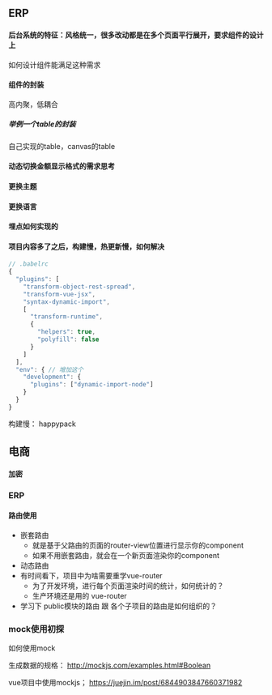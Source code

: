## ERP

#### 后台系统的特征：风格统一，很多改动都是在多个页面平行展开，要求组件的设计上

如何设计组件能满足这种需求

#### 组件的封装

高内聚，低耦合

##### 举例一个table的封装



自己实现的table，canvas的table

#### 动态切换金额显示格式的需求思考

#### 更换主题

#### 更换语言

#### 埋点如何实现的

#### 项目内容多了之后，构建慢，热更新慢，如何解决

```js
// .babelrc
{
  "plugins": [
    "transform-object-rest-spread",
    "transform-vue-jsx",
    "syntax-dynamic-import",
    [
      "transform-runtime",
      {
        "helpers": true,
        "polyfill": false
      }
    ]
  ],
  "env": { // 增加这个
    "development": {
      "plugins": ["dynamic-import-node"]
    }
  }
}
```

构建慢： happypack

## 电商

#### 加密



### ERP

#### 路由使用

- 嵌套路由
  - 就是基于父路由的页面的router-view位置进行显示你的component
  - 如果不用嵌套路由，就会在一个新页面渲染你的component
- 动态路由
- 有时间看下，项目中为啥需要重学vue-router
  - 为了开发环境，进行每个页面渲染时间的统计，如何统计的？
  - 生产环境还是用的 vue-router
- 学习下 public模块的路由 跟 各个子项目的路由是如何组织的？



### mock使用初探 

如何使用mock

生成数据的规格： http://mockjs.com/examples.html#Boolean

vue项目中使用mockjs； https://juejin.im/post/6844903847660371982